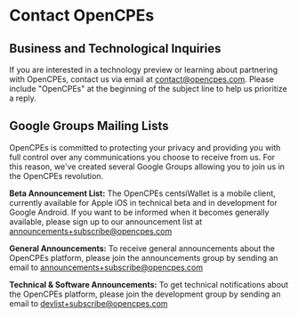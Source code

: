 # Contact OpenCPEs

## Business and Technological Inquiries

If you are interested in a technology preview or learning about partnering with OpenCPEs, contact us via email at [contact@opencpes.com](contact@opencpes.com). Please include "OpenCPEs" at the beginning of the subject line to help us prioritize a reply.

## Google Groups Mailing Lists

OpenCPEs is committed to protecting your privacy and providing you with full control over any communications you choose to receive from us. For this reason, we've created several Google Groups allowing you to join us in the OpenCPEs revolution.

**Beta Announcement List:** The OpenCPEs centsiWallet is a mobile client, currently available for Apple iOS in technical beta and in development for Google Android. If you want to be informed when it becomes generally available, please sign up to our announcement list at [announcements+subscribe@opencpes.com](mailto:announcements+subscribe@opencpes.com)

**General Announcements:** To receive general announcements about the OpenCPEs platform, please join the announcements group by sending an email to [announcements+subscribe@opencpes.com](mailto:announcements+subscribe@opencpes.com)

**Technical & Software Announcements:** To get technical notifications about the OpenCPEs platform, please join the development group by sending an email to [devlist+subscribe@opencpes.com](devlist+subscribe@opencpes.com)
